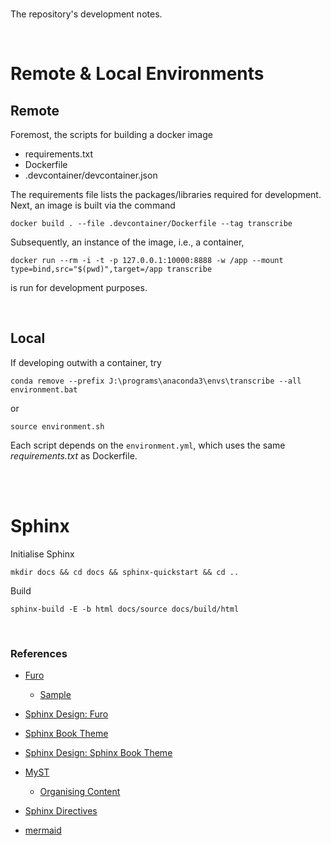 <br>

The repository's development notes.

<br>

# Remote & Local Environments

## Remote

Foremost, the scripts for building a docker image

* requirements.txt
* Dockerfile
* .devcontainer/devcontainer.json

The requirements file lists the packages/libraries required for development.  Next, an image is built via the command

```shell
docker build . --file .devcontainer/Dockerfile --tag transcribe
```

Subsequently, an instance of the image, i.e., a container,

```shell
docker run --rm -i -t -p 127.0.0.1:10000:8888 -w /app --mount type=bind,src="$(pwd)",target=/app transcribe
```

is run for development purposes.

<br>

## Local

If developing outwith a container, try

````commandline
conda remove --prefix J:\programs\anaconda3\envs\transcribe --all
environment.bat
````

or

```shell
source environment.sh
```

Each script depends on the `environment.yml`, which uses the same *requirements.txt* as Dockerfile.

<br>
<br>

# Sphinx

Initialise Sphinx

```shell
mkdir docs && cd docs && sphinx-quickstart && cd ..
```

Build

```shell
sphinx-build -E -b html docs/source docs/build/html
```

<br>

### References

* [Furo](https://pradyunsg.me/furo/)
  * [Sample](https://sphinx-themes.org/sample-sites/furo/)
* [Sphinx Design: Furo](https://sphinx-design.readthedocs.io/en/furo-theme/)


* [Sphinx Book Theme](https://sphinx-book-theme.readthedocs.io/en/stable/index.html)
* [Sphinx Design: Sphinx Book Theme](https://sphinx-design.readthedocs.io/en/sbt-theme/)


* [MyST](https://myst-parser.readthedocs.io/en/latest/index.html)
  * [Organising Content](https://myst-parser.readthedocs.io/en/latest/syntax/organising_content.html#using-toctree-to-include-other-documents-as-children)
* [Sphinx Directives](https://www.sphinx-doc.org/en/master/usage/restructuredtext/directives.html)
* [mermaid](https://mermaid.js.org/intro/)

<br>
<br>

<br>
<br>

<br>
<br>

<br>
<br>
